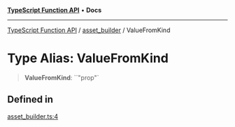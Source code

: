 [**TypeScript Function API**](../../README.md) • **Docs**

***

[TypeScript Function API](../../README.md) / [asset\_builder](../README.md) / ValueFromKind

# Type Alias: ValueFromKind

> **ValueFromKind**: ``"prop"`

## Defined in

[asset\_builder.ts:4](https://github.com/systeminit/si/blob/main/bin/lang-js/src/asset_builder.ts#L4)
